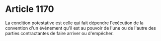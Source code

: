 # Article 1170

La condition potestative est celle qui fait dépendre l'exécution de la convention d'un événement qu'il est au pouvoir de l'une ou de l'autre des parties contractantes de faire arriver ou d'empêcher.